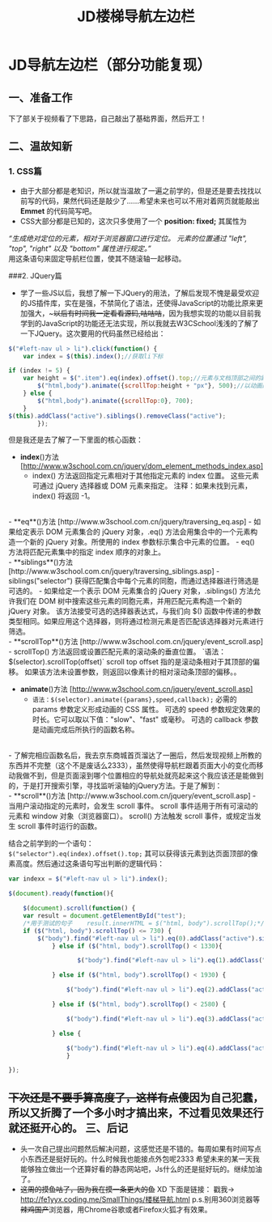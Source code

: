 ﻿---
title: JD楼梯导航左边栏
tags: 
      - CSS
      - 前端
      - jQuery
---
JD导航左边栏（部分功能复现）
=================================

一、准备工作 
--------------------------
下了部关于视频看了下思路，自己敲出了基础界面，然后开工！

二、温故知新
-------------------
### 1. CSS篇
 - 由于大部分都是老知识，所以就当温故了一遍之前学的，但是还是要去找找以前写的代码，果然代码还是敲少了……希望未来也可以不用对着网页就能敲出 **Emmet** 的代码简写吧。
 -  CSS大部分都是已知的，这次只多使用了一个 **position: fixed;** 其属性为 <!--more-->
 
 *“生成绝对定位的元素，相对于浏览器窗口进行定位。
      元素的位置通过 "left", "top", "right" 以及 "bottom" 属性进行规定。”*
<br>
用这条语句来固定导航栏位置，使其不随滚轴一起移动。

###2. JQuery篇
 - 学了一些JS以后，我想了解一下JQuery的用法，了解后发现不愧是最受欢迎的JS插件库，实在是强，不禁简化了语法，还使得JavaScript的功能比原来更加强大，~~~以后有时间我一定看看源码,咕咕咕~~，因为我想实现的功能以目前我学到的JavaScript的功能还无法实现，所以我就去W3CSchool浅浅的了解了一下JQuery。这次要用的代码虽然已经给出：
``` javascript
$("#left-nav ul > li").click(function() {
	var index = $(this).index();//获取li下标

if (index != 5) {
	var height = $(".item").eq(index).offset().top;//元素与文档顶部之间的距离
    	$("html,body").animate({scrollTop:height + "px"}, 500);//以动画的形式改变这个值
	} else {
	    $("html,body").animate({scrollTop:0}, 700);
	}
$(this).addClass("active").siblings().removeClass("active");
		});

```
但是我还是去了解了一下里面的核心函数：<br>

 - **index**()方法 [http://www.w3school.com.cn/jquery/dom_element_methods_index.asp]
   -  index() 方法返回指定元素相对于其他指定元素的 index 位置。
这些元素可通过 jQuery 选择器或 DOM 元素来指定。
注释：如果未找到元素，index() 将返回 -1。   
<br>
 - **eq**()方法 [http://www.w3school.com.cn/jquery/traversing_eq.asp]
   -     如果给定表示 DOM 元素集合的 jQuery 对象，.eq() 方法会用集合中的一个元素构造一个新的 jQuery 对象。所使用的 index 参数标示集合中元素的位置。
   -     eq() 方法将匹配元素集中的指定 index 顺序的对象上。
 <br>
 - **siblings**()方法 [http://www.w3school.com.cn/jquery/traversing_siblings.asp]
   -     siblings("selector") 获得匹配集合中每个元素的同胞，而通过选择器进行筛选是可选的。
   -     如果给定一个表示 DOM 元素集合的 jQuery 对象，.siblings() 方法允许我们在 DOM 树中搜索这些元素的同胞元素，并用匹配元素构造一个新的 jQuery 对象。
该方法接受可选的选择器表达式，与我们向 $() 函数中传递的参数类型相同。如果应用这个选择器，则将通过检测元素是否匹配该选择器对元素进行筛选。
<br>
 - **scrollTop**()方法 [http://www.w3school.com.cn/jquery/event_scroll.asp]
   -     scrollTop() 方法返回或设置匹配元素的滚动条的垂直位置。
   `语法：$(selector).scrollTop(offset)`
scroll top offset 指的是滚动条相对于其顶部的偏移。
如果该方法未设置参数，则返回以像素计的相对滚动条顶部的偏移。。
<br>

 - **animate**()方法 [http://www.w3school.com.cn/jquery/event_scroll.asp]
   -  `语法：$(selector).animate({params},speed,callback);`
必需的 params 参数定义形成动画的 CSS 属性。
可选的 speed 参数规定效果的时长。它可以取以下值："slow"、"fast" 或毫秒。
可选的 callback 参数是动画完成后所执行的函数名称。  
<br>
 - 了解完相应函数名后，我去京东商城首页溜达了一圈后，然后发现视频上所教的东西并不完整（这个不是废话么2333），虽然使得导航栏跟着页面大小的变化而移动我做不到，但是页面滚到哪个位置相应的导航处就亮起来这个我应该还是能做到的，于是打开搜索引擎，寻找监听滚轴的jQuery方法。于是了解到：
<br>
 - **scroll**()方法 [http://www.w3school.com.cn/jquery/event_scroll.asp]
   -     当用户滚动指定的元素时，会发生 scroll 事件。
scroll 事件适用于所有可滚动的元素和 window 对象（浏览器窗口）。
scroll() 方法触发 scroll 事件，或规定当发生 scroll 事件时运行的函数。
<br>

结合之前学到的一个语句：<br>`$("selector").eq(index).offset().top;`
其可以获得该元素到达页面顶部的像素高度。然后通过这条语句写出判断的逻辑代码：
``` javascript
var indexx = $("#left-nav ul > li").index();

$(document).ready(function(){

	$(document).scroll(function() {
	var result = document.getElementById("test");
	/*用于测试的句子    result.innerHTML = $("html, body").scrollTop();*/
	if ($("html, body").scrollTop() <= 730) {
		$("body").find("#left-nav ul > li").eq(0).addClass("active").siblings().removeClass("active");
    	    } else if ($("html, body").scrollTop() < 1330){

				   $("body").find("#left-nav ul > li").eq(1).addClass("active").siblings().removeClass("active");

			} else if ($("html, body").scrollTop() < 1930) {

				$("body").find("#left-nav ul > li").eq(2).addClass("active").siblings().removeClass("active");

			} else if ($("html, body").scrollTop() < 2580) {

				$("body").find("#left-nav ul > li").eq(3).addClass("active").siblings().removeClass("active");

			} else {

				$("body").find("#left-nav ul > li").eq(4).addClass("active").siblings().removeClass("active");
				}

});

```
~~下次还是不要手算高度了，这样有点傻~~因为自己犯蠢，所以又折腾了一个多小时才搞出来，不过看见效果还行就还挺开心的。
三、后记
--------------------
-  头一次自己提出问题然后解决问题，这感觉还是不错的。每周如果有时间写点小东西还是挺好玩的。什么时候我也能接点外包呢2333 希望未来的某一天我能够独立做出一个还算好看的静态网站吧，Js什么的还是挺好玩的。继续加油了。
-  ~~这周的摸鱼咕了，因为我在摸一条更大的鱼~~ XD
下面是链接：
戳我→  http://fe1yyx.coding.me/SmallThings/楼梯导航.html
p.s.别用360浏览器等~~辣鸡国产~~浏览器，用Chrome谷歌或者Firefox火狐才有效果。
<br>